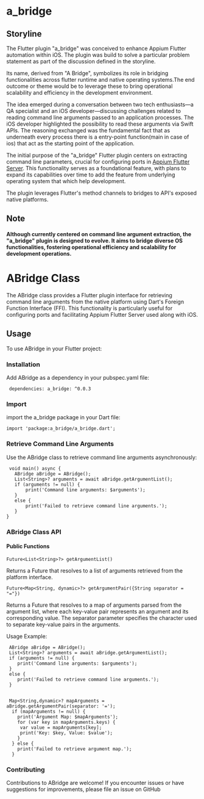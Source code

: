 
# a_bridge

## Storyline
The Flutter plugin "a_bridge" was conceived to enhance Appium Flutter automation within iOS. The plugin was build to solve a particular problem statement as part of the discussion defined in the storyline.

Its name, derived from "A Bridge", symbolizes its role in bridging functionalities across flutter runtime and native operating systems.The end outcome or theme would be to leverage these to bring operational  
scalability and efficiency in the development environment.

The idea emerged during a conversation between two tech enthusiasts—a QA specialist and an iOS developer—discussing challenges related to reading command line arguments passed to an application processes. The iOS developer highlighted the possibility to read these arguments via Swift APIs. The reasoning exchanged was the fundamental fact that as underneath every process  there is a entry-point function(main in case of ios) that act as the starting point of the application.

The initial purpose of the "a_bridge" Flutter plugin centers on extracting command line parameters, crucial for configuring ports in [Appium Flutter Server](https://pub.dev/packages/appium_flutter_server). This functionality serves as a foundational feature, with plans to expand its capabilities over time to add the feature from underlying operating system that which help development.

The plugin leverages Flutter's method channels to bridges to API's exposed native platforms.

## Note
####  Although currently centered on command line argument extraction, the "a_bridge" plugin is designed to evolve. It aims to bridge diverse OS functionalities, fostering operational efficiency and scalability for development operations.


# ABridge Class
The ABridge class provides a Flutter plugin interface for retrieving command line arguments from the native platform using Dart's Foreign Function Interface (FFI). This functionality is particularly useful for configuring ports and facilitating Appium Flutter Server used along with iOS.

## Usage
To use ABridge in your Flutter project:

### Installation

Add ABridge as a dependency in your pubspec.yaml file:
```  
 dependencies: a_bridge: ^0.0.3  
```  

### Import
import the a_bridge package in your Dart file:

 ```  
 import 'package:a_bridge/a_bridge.dart';
 ```  

### Retrieve Command Line Arguments

Use the ABridge class to retrieve command line arguments asynchronously:

```  
 void main() async {
   ABridge aBridge = ABridge(); 
   List<String>? arguments = await aBridge.getArgumentList(); 
   if (arguments != null) { 
	   print('Command line arguments: $arguments'); 
   } 
   else {
	   print('Failed to retrieve command line arguments.'); 
   } 
}
 ```  

### ABridge Class API


#### Public Functions
```
Future<List<String>?> getArgumentList()
```
Returns a Future that resolves to a list of arguments retrieved from the platform interface.

```
Future<Map<String, dynamic>?> getArgumentPair({String separator = "="})
```
Returns a Future that resolves to a map of arguments parsed from the argument list, where each key-value pair represents an argument and its corresponding value. The separator parameter specifies the character used to separate key-value pairs in the arguments.



Usage Example:

```  
 ABridge aBridge = ABridge();
 List<String>? arguments = await aBridge.getArgumentList(); 
 if (arguments != null) { 
	print('Command line arguments: $arguments'); 
 }
 else { 
	print('Failed to retrieve command line arguments.'); 
 }


 Map<String,dynamic>? mapArguments = aBridge.getArgumentPair(separator: '=');
  if (mapArguments != null) {
    print('Argument Map: $mapArguments');
    for (var key in mapArguments.keys) {
	 var value = mapArguments[key];
   	 print('Key: $key, Value: $value');
    }
  } else {
    print('Failed to retrieve argument map.');
  }

 ```  

### Contributing
Contributions to ABridge are welcome! If you encounter issues or have suggestions for improvements, please file an issue on GitHub
